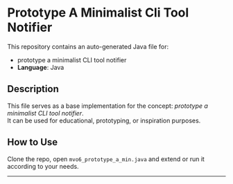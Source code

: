 # Prototype A Minimalist Cli Tool Notifier

This repository contains an auto-generated Java file for:

- prototype a minimalist CLI tool notifier
- **Language**: Java

## Description

This file serves as a base implementation for the concept: *prototype a minimalist CLI tool notifier*.  
It can be used for educational, prototyping, or inspiration purposes.

## How to Use

Clone the repo, open `mvo6_prototype_a_min.java` and extend or run it according to your needs.

---


